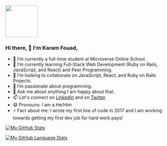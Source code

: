 <div id="header" align="left">
  <img src="https://media.giphy.com/media/M9gbBd9nbDrOTu1Mqx/giphy.gif" width="100"/>
  </div>

### Hi there, 👋 I'm Karam Fouad,
- 🔭 I’m currently a full-time student at Microverse Online School.
- 🌱 I’m currently learning Full-Stack Web Development (Ruby on Rails, JavaScript, and React) and Peer Programming.
- 👯 I’m looking to collaborate on JavaScript, React, and Ruby on Rails Projects.
- 🤔 I’m passionate about programming.
- 💬 Ask me about anything I am happy about that.
- 📫 Let's connect on [LinkedIn](https://www.linkedin.com/in/karamfouad/) and on [Twitter](https://twitter.com/ElarabFouad)
- 😄 Pronouns: I am a He/Him
- ⚡ Fact about me: I wrote my first line of code in 2017 and I am working towards getting my first dev job for hard work pays!

[![My GitHub Stats](https://github-readme-stats.vercel.app/api/?username=karam084&count_private=true&theme=tokyonight&showicons=true)]() 

[![My GitHub Language Stats](https://github-readme-stats.vercel.app/api/top-langs/?username=karam084&langs_count=5&theme=tokyonight)]()
